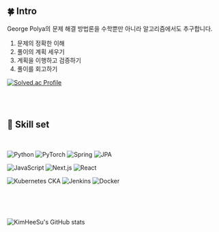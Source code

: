 <div> 

## 🍀 Intro
George Polya의 문제 해결 방법론을 수학뿐만 아니라 알고리즘에서도 추구합니다.
1. 문제의 정확한 이해
2. 풀이의 계획 세우기
3. 계획을 이행하고 검증하기
4. 풀이를 회고하기

[![Solved.ac Profile](http://mazassumnida.wtf/api/v2/generate_badge?boj=tollea1234)](https://solved.ac/tollea1234/)

 <br/>
 <br/>
  
## 🔧 Skill set
  
 <br/>

![Python](https://img.shields.io/badge/Python-3776AB?style=for-the-badge&logo=python&logoColor=white)
![PyTorch](https://img.shields.io/badge/PyTorch-EE4C2C?style=for-the-badge&logo=pytorch&logoColor=white)
![Spring](https://img.shields.io/badge/Spring-6DB33F?style=for-the-badge&logo=spring&logoColor=white)
![JPA](https://img.shields.io/badge/JPA-59666C?style=for-the-badge&logo=Hibernate&logoColor=white)

![JavaScript](https://img.shields.io/badge/JavaScript-F7DF1E?style=for-the-badge&logo=javascript&logoColor=black)
![Next.js](https://img.shields.io/badge/Next.js-000000?style=for-the-badge&logo=next.js&logoColor=white)
![React](https://img.shields.io/badge/React-61DAFB?style=for-the-badge&logo=react&logoColor=black)

![Kubernetes CKA](https://img.shields.io/badge/Kubernetes-CKA-326CE5?style=for-the-badge&logo=kubernetes&logoColor=white)
![Jenkins](https://img.shields.io/badge/Jenkins-D24939?style=for-the-badge&logo=jenkins&logoColor=white)
![Docker](https://img.shields.io/badge/Docker-2496ED?style=for-the-badge&logo=docker&logoColor=white)




   <br/>
   <br/>
 

 
  <br/>
  
  ![KimHeeSu's GitHub stats](https://github-readme-stats.vercel.app/api?username=George-Polya&show_icons=true&theme=radical)
</div>
